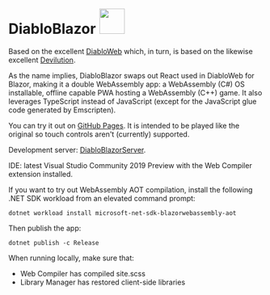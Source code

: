 # DiabloBlazor <img src="https://devblogs.microsoft.com/aspnet/wp-content/uploads/sites/16/2019/04/BrandBlazor_nohalo_1000x.png" width="50" height="50" />

Based on the excellent [DiabloWeb](https://github.com/d07RiV/diabloweb) which, in turn, is based on the likewise excellent [Devilution](https://github.com/diasurgical/devilution).

As the name implies, DiabloBlazor swaps out React used in DiabloWeb for Blazor, making it a double WebAssembly app: a WebAssembly (C#) OS installable, offline capable PWA hosting a WebAssembly (C++) game. It also leverages TypeScript instead of JavaScript (except for the JavaScript glue code generated by Emscripten).

You can try it out on [GitHub Pages](https://n-stefan.github.io/diabloblazor). It is intended to be played like the original so touch controls aren't (currently) supported.

Development server: [DiabloBlazorServer](https://github.com/n-stefan/diabloblazorserver).

IDE: latest Visual Studio Community 2019 Preview with the Web Compiler extension installed.

If you want to try out WebAssembly AOT compilation, install the following .NET SDK workload from an elevated command prompt:

`dotnet workload install microsoft-net-sdk-blazorwebassembly-aot`

Then publish the app:

`dotnet publish -c Release`

When running locally, make sure that:
- Web Compiler has compiled site.scss
- Library Manager has restored client-side libraries

